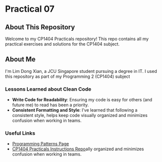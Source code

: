 # Practical 07

## About This Repository
Welcome to my CP1404 Practicals repository! This repo contains all my practical exercises and solutions for the CP1404 subject.

## About Me
I'm Lim Dong Xian, a JCU Singapore student pursuing a degree in IT. I used this repository as part of my Programming 2 (CP1404) subject

### Lessons Learned about Clean Code
- **Write Code for Readability**: Ensuring my code is easy for others (and future me) to read has been a priority.
- **Consistent Formatting and Style**: I’ve learned that following a consistent style, helps keep code visually organized and minimizes confusion when working in teams.

### Useful Links
- [Programming Patterns Page](https://github.com/CP1404/Starter/wiki/Programming-Patterns)  
- [CP1404 Practicals Instructions Repo](https://github.com/CP1404/Practicals?tab=readme-ov-file)ally organized and minimizes confusion when working in teams.
